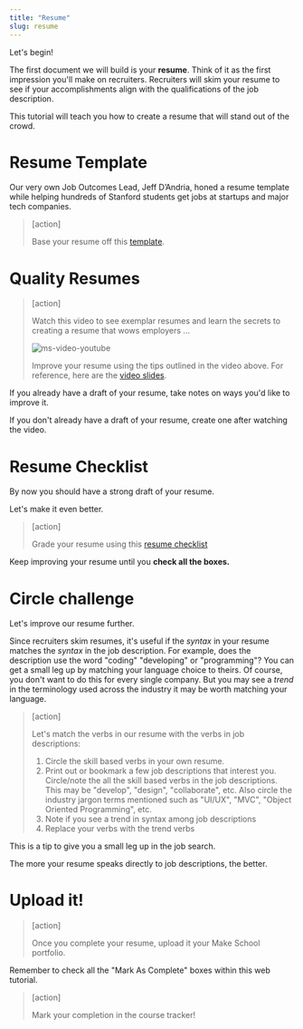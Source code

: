 ```yaml
---
title: "Resume"
slug: resume
---
```


Let's begin!

The first document we will build is your **resume**. Think of it as the first impression you'll make on recruiters. Recruiters will skim your resume to see if your accomplishments align with the qualifications of the job description.

This tutorial will teach you how to create a resume that will stand out of the crowd.

# Resume Template

Our very own Job Outcomes Lead, Jeff D’Andria, honed a resume template while helping hundreds of Stanford students get jobs at startups and major tech companies.

> [action]
>
> Base your resume off this [template](https://docs.google.com/document/d/1NVwXb59D9o5R_7R9XYAfOJ7HvtxPGsibE2yVdB9q7lo/edit?usp=sharing).

# Quality Resumes

> [action]
>
> Watch this video to see exemplar resumes and learn the secrets to creating a resume that wows employers ...
>
> ![ms-video-youtube](https://www.youtube.com/embed/tXNpz_tOnVU)
>
> Improve your resume using the tips outlined in the video above. For reference, here are the [video slides](https://docs.google.com/presentation/u/1/d/1TXO6-VC12iYY1r-48SfgleTjH8xjMy8Ge5JHNmNDDj0/edit?usp=drive_web).

If you already have a draft of your resume, take notes on ways you'd like to improve it.

If you don't already have a draft of your resume, create one after watching the video.


# Resume Checklist

By now you should have a strong draft of your resume.

Let's make it even better.

> [action]
>
> Grade your resume using this [resume checklist](https://docs.google.com/document/d/1FD52I6tKofC1zpZyLWmX1BCQw5WDPkmzimvDSK_E_nM/edit#heading=h.9dw8bx66eg63)

Keep improving your resume until you **check all the boxes.**

# Circle challenge

Let's improve our resume further.

Since recruiters skim resumes, it's useful if the _syntax_ in your resume matches the _syntax_ in the job description. For example, does the description use the word "coding" "developing" or "programming"? You can get a small leg up by matching your language choice to theirs. Of course, you don't want to do this for every single company. But you may see a _trend_ in the terminology used across the industry it may be worth matching your language.

> [action]
>
> Let's match the verbs in our resume with the verbs in job descriptions:
>
> 1. Circle the skill based verbs in your own resume.
> 1. Print out or bookmark a few job descriptions that interest you. Circle/note the all the skill based verbs in the job descriptions. This may be "develop", "design", "collaborate", etc. Also circle the industry jargon terms mentioned such as "UI/UX", "MVC", "Object Oriented Programming", etc.
> 1. Note if you see a trend in syntax among job descriptions
> 1. Replace your verbs with the trend verbs

This is a tip to give you a small leg up in the job search.

The more your resume speaks directly to job descriptions, the better.

# Upload it!

> [action]
>
> Once you complete your resume, upload it your Make School portfolio.

Remember to check all the "Mark As Complete" boxes within this web tutorial.

> [action]
>
> Mark your completion in the course tracker!

